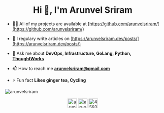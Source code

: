 <h1 align="center">Hi 👋, I'm Arunvel Sriram</h1>

- 👨‍💻 All of my projects are available at [https://github.com/arunvelsriram/](https://github.com/arunvelsriram/)

- 📝 I regulary write articles on [https://arunvelsriram.dev/posts/](https://arunvelsriram.dev/posts/)

- 💬 Ask me about **DevOps, Infrastructure, GoLang, Python, [ThoughtWorks](https://www.thoughtworks.com/)**

- 📫 How to reach me **arunvelsriram@gmail.com**

- ⚡ Fun fact **Likes ginger tea, Cycling**

<p align="left"> <img src="https://komarev.com/ghpvc/?username=arunvelsriram" alt="arunvelsriram" /> </p>

<p align="center">
<a href="https://twitter.com/arunvelsriram" target="blank"><img align="center" src="https://cdn.jsdelivr.net/npm/simple-icons@3.0.1/icons/twitter.svg" alt="arunvelsriram" height="30" width="30" /></a>
<a href="https://linkedin.com/in/arunvelsriram" target="blank"><img align="center" src="https://cdn.jsdelivr.net/npm/simple-icons@3.0.1/icons/linkedin.svg" alt="arunvelsriram" height="30" width="30" /></a>
<a href="https://stackoverflow.com/users/4593654" target="blank"><img align="center" src="https://cdn.jsdelivr.net/npm/simple-icons@3.0.1/icons/stackoverflow.svg" alt="4593654" height="30" width="30" /></a>
</p>
